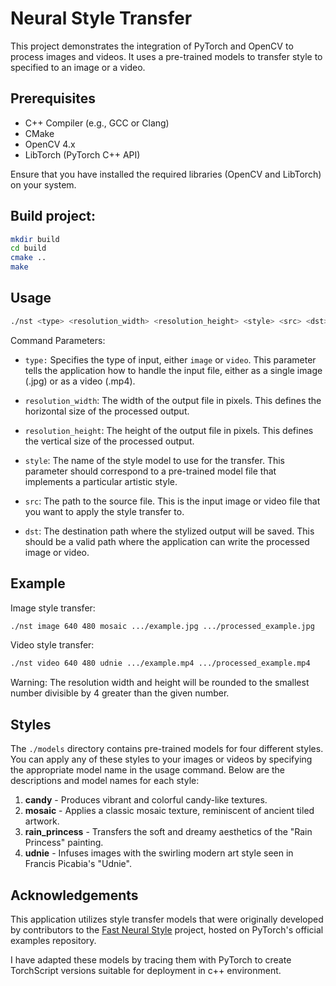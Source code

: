 # Neural Style Transfer
This project demonstrates the integration of PyTorch and OpenCV to process images and videos. It uses a pre-trained models to transfer style to specified to an image or a video.

## Prerequisites
- C++ Compiler (e.g., GCC or Clang)
- CMake
- OpenCV 4.x
- LibTorch (PyTorch C++ API)

Ensure that you have installed the required libraries (OpenCV and LibTorch) on your system.

## Build project:
```bash
mkdir build
cd build
cmake ..
make
```

## Usage
```bash
./nst <type> <resolution_width> <resolution_height> <style> <src> <dst>
```

Command Parameters:
- `type:` Specifies the type of input, either `image` or `video`. This parameter tells the application how to handle the input file, either as a single image (.jpg) or as a video (.mp4).

- `resolution_width`: The width of the output file in pixels. This defines the horizontal size of the processed output.

- `resolution_height`: The height of the output file in pixels. This defines the vertical size of the processed output.

- `style`: The name of the style model to use for the transfer. This parameter should correspond to a pre-trained model file that implements a particular artistic style.

- `src`: The path to the source file. This is the input image or video file that you want to apply the style transfer to.

- `dst`: The destination path where the stylized output will be saved. This should be a valid path where the application can write the processed image or video.

## Example
Image style transfer:
```bash
./nst image 640 480 mosaic .../example.jpg .../processed_example.jpg
```

Video style transfer:
```bash
./nst video 640 480 udnie .../example.mp4 .../processed_example.mp4
```

Warning: The resolution width and height will be rounded to the smallest number divisible by 4 greater than the given number.

## Styles

The `./models` directory contains pre-trained models for four different styles. You can apply any of these styles to your images or videos by specifying the appropriate model name in the usage command. Below are the descriptions and model names for each style:

1. **candy** - Produces vibrant and colorful candy-like textures.
2. **mosaic** - Applies a classic mosaic texture, reminiscent of ancient tiled artwork.
3. **rain_princess** - Transfers the soft and dreamy aesthetics of the "Rain Princess" painting.
4. **udnie** - Infuses images with the swirling modern art style seen in Francis Picabia's "Udnie".

## Acknowledgements
This application utilizes style transfer models that were originally developed by contributors to the [Fast Neural Style](https://github.com/pytorch/examples/tree/main/fast_neural_style) project, hosted on PyTorch's official examples repository.

I have adapted these models by tracing them with PyTorch to create TorchScript versions suitable for deployment in c++ environment.


